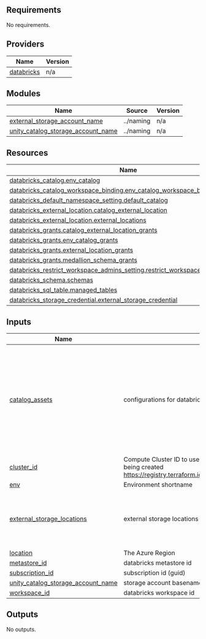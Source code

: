 <!-- BEGIN_TF_DOCS -->

## Requirements

No requirements.

## Providers

| Name                                                                  | Version |
| --------------------------------------------------------------------- | ------- |
| <a name="provider_databricks"></a> [databricks](#provider_databricks) | n/a     |

## Modules

| Name                                                                                                                                      | Source    | Version |
| ----------------------------------------------------------------------------------------------------------------------------------------- | --------- | ------- |
| <a name="module_external_storage_account_name"></a> [external_storage_account_name](#module_external_storage_account_name)                | ../naming | n/a     |
| <a name="module_unity_catalog_storage_account_name"></a> [unity_catalog_storage_account_name](#module_unity_catalog_storage_account_name) | ../naming | n/a     |

## Resources

| Name                                                                                                                                                                                                   | Type     |
| ------------------------------------------------------------------------------------------------------------------------------------------------------------------------------------------------------ | -------- |
| [databricks_catalog.env_catalog](https://registry.terraform.io/providers/hashicorp/databricks/latest/docs/resources/catalog)                                                                           | resource |
| [databricks_catalog_workspace_binding.env_catalog_workspace_bindings](https://registry.terraform.io/providers/hashicorp/databricks/latest/docs/resources/catalog_workspace_binding)                    | resource |
| [databricks_default_namespace_setting.default_catalog](https://registry.terraform.io/providers/hashicorp/databricks/latest/docs/resources/default_namespace_setting)                                   | resource |
| [databricks_external_location.catalog_external_location](https://registry.terraform.io/providers/hashicorp/databricks/latest/docs/resources/external_location)                                         | resource |
| [databricks_external_location.external_locations](https://registry.terraform.io/providers/hashicorp/databricks/latest/docs/resources/external_location)                                                | resource |
| [databricks_grants.catalog_external_location_grants](https://registry.terraform.io/providers/hashicorp/databricks/latest/docs/resources/grants)                                                        | resource |
| [databricks_grants.env_catalog_grants](https://registry.terraform.io/providers/hashicorp/databricks/latest/docs/resources/grants)                                                                      | resource |
| [databricks_grants.external_location_grants](https://registry.terraform.io/providers/hashicorp/databricks/latest/docs/resources/grants)                                                                | resource |
| [databricks_grants.medallion_schema_grants](https://registry.terraform.io/providers/hashicorp/databricks/latest/docs/resources/grants)                                                                 | resource |
| [databricks_restrict_workspace_admins_setting.restrict_workspace_admins_setting](https://registry.terraform.io/providers/hashicorp/databricks/latest/docs/resources/restrict_workspace_admins_setting) | resource |
| [databricks_schema.schemas](https://registry.terraform.io/providers/hashicorp/databricks/latest/docs/resources/schema)                                                                                 | resource |
| [databricks_sql_table.managed_tables](https://registry.terraform.io/providers/hashicorp/databricks/latest/docs/resources/sql_table)                                                                    | resource |
| [databricks_storage_credential.external_storage_credential](https://registry.terraform.io/providers/hashicorp/databricks/latest/docs/resources/storage_credential)                                     | resource |

## Inputs

| Name                                                                                                                                    | Description                                                                                                                                                                                                              | Type                                                                                                                                                                                                                                                                                                | Default | Required |
| --------------------------------------------------------------------------------------------------------------------------------------- | ------------------------------------------------------------------------------------------------------------------------------------------------------------------------------------------------------------------------ | --------------------------------------------------------------------------------------------------------------------------------------------------------------------------------------------------------------------------------------------------------------------------------------------------- | ------- | :------: |
| <a name="input_catalog_assets"></a> [catalog_assets](#input_catalog_assets)                                                             | configurations for databricks catalog assets, like managed tables                                                                                                                                                        | <pre>map(object({<br> description = optional(string)<br> managed_tables = list(object({<br> name = string<br> table_description = optional(string)<br> columns = list(object({<br> name = string<br> type = string<br> nullable = bool<br> comment = optional(string)<br> }))<br> }))<br> }))</pre> | n/a     |   yes    |
| <a name="input_cluster_id"></a> [cluster_id](#input_cluster_id)                                                                         | Compute Cluster ID to use for creating tables. Avoids automatic 'terraform-sql-table'cluster from being created https://registry.terraform.io/providers/databricks/databricks/latest/docs/resources/sql_table#cluster_id | `string`                                                                                                                                                                                                                                                                                            | n/a     |   yes    |
| <a name="input_env"></a> [env](#input_env)                                                                                              | Environment shortname                                                                                                                                                                                                    | `string`                                                                                                                                                                                                                                                                                            | n/a     |   yes    |
| <a name="input_external_storage_locations"></a> [external_storage_locations](#input_external_storage_locations)                         | external storage locations configuration                                                                                                                                                                                 | <pre>list(object({<br> external_location_name = string<br> storage_account_name = string<br> container_name = string<br> path = optional(string, "")<br> }))</pre>                                                                                                                                  | n/a     |   yes    |
| <a name="input_location"></a> [location](#input_location)                                                                               | The Azure Region                                                                                                                                                                                                         | `string`                                                                                                                                                                                                                                                                                            | n/a     |   yes    |
| <a name="input_metastore_id"></a> [metastore_id](#input_metastore_id)                                                                   | databricks metastore id                                                                                                                                                                                                  | `string`                                                                                                                                                                                                                                                                                            | n/a     |   yes    |
| <a name="input_subscription_id"></a> [subscription_id](#input_subscription_id)                                                          | subscription id (guid)                                                                                                                                                                                                   | `string`                                                                                                                                                                                                                                                                                            | n/a     |   yes    |
| <a name="input_unity_catalog_storage_account_name"></a> [unity_catalog_storage_account_name](#input_unity_catalog_storage_account_name) | storage account basename                                                                                                                                                                                                 | `string`                                                                                                                                                                                                                                                                                            | n/a     |   yes    |
| <a name="input_workspace_id"></a> [workspace_id](#input_workspace_id)                                                                   | databricks workspace id                                                                                                                                                                                                  | `number`                                                                                                                                                                                                                                                                                            | n/a     |   yes    |

## Outputs

No outputs.

<!-- END_TF_DOCS -->
